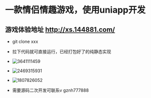 # 一款情侣情趣游戏，使用uniapp开发 #

## 游戏体验地址 http://xs.144881.com/ ##

+ git clone xxx
  
+ 拉下代码就可直接运行，已经打包好了的纯静态实现

+ ![3641111459](https://github.com/lllbbbmmm/fei/assets/48704531/6301b350-23ce-40f5-84a3-18317ff8d52e) 
+ ![2469315931](https://github.com/lllbbbmmm/fei/assets/48704531/63379de0-fbdb-4d3d-8ca5-fb4e3cac55e3) 
+ ![1807826052](https://github.com/lllbbbmmm/fei/assets/48704531/ed7cc3e2-0953-41a6-a2f8-c2e532b962ae) 


+ 需要源码二次开发可联系v gznh777888
